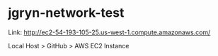# jgryn-network-test

Link: http://ec2-54-193-105-25.us-west-1.compute.amazonaws.com/

Local Host > GitHub > AWS EC2 Instance
